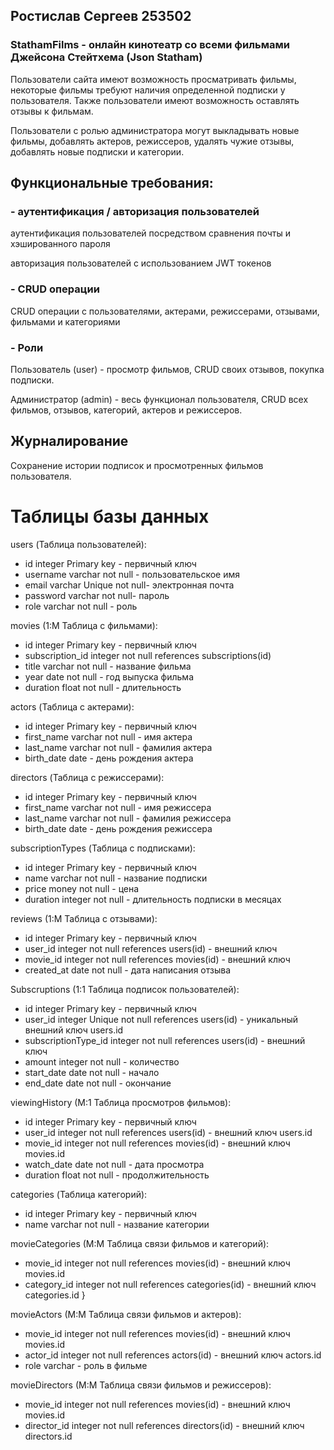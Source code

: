 ## Ростислав Сергеев 253502
### StathamFilms - онлайн кинотеатр со всеми фильмами Джейсона Стейтхема (Json Statham)
Пользователи сайта имеют возможность просматривать фильмы, некоторые фильмы требуют наличия определенной подписки у пользователя. Также пользователи имеют возможность оставлять отзывы к фильмам.

Пользователи с ролью администратора могут выкладывать новые фильмы, добавлять актеров, режиссеров, удалять чужие отзывы, добавлять новые подписки и категории.
## Функциональные требования:
### - аутентификация / авторизация пользователей

аутентификация пользователей посредством сравнения почты и хэшированного пароля

авторизация пользователей с использованием JWT токенов

### - CRUD операции

CRUD операции с пользователями, актерами, режиссерами, отзывами, фильмами и категориями

### - Роли

Пользователь (user) - просмотр фильмов, CRUD своих отзывов, покупка подписки.

Администратор (admin) - весь функционал пользователя, CRUD всех фильмов, отзывов, категорий, актеров и режиссеров.

## Журналирование

Сохранение истории подписок и просмотренных фильмов пользователя.

# Таблицы базы данных
users (Таблица пользователей): 
  - id integer Primary key - первичный ключ
  - username varchar not null - пользовательское имя
  - email varchar Unique not null- электронная почта
  - password varchar not null- пароль
  - role varchar not null - роль

movies (1:M Таблица с фильмами):
  - id integer Primary key - первичный ключ
  - subscription_id integer not null references subscriptions(id) 
  - title varchar not null - название фильма
  - year date not null - год выпуска фильма
  - duration float not null - длительность

actors (Таблица с актерами):
  - id integer Primary key - первичный ключ
  - first_name varchar not null - имя актера
  - last_name varchar not null - фамилия актера
  - birth_date date - день рождения актера

directors (Таблица с режиссерами):
  - id integer Primary key - первичный ключ
  - first_name varchar not null - имя режиссера
  - last_name varchar not null - фамилия режиссера
  - birth_date date - день рождения режиссера

subscriptionTypes (Таблица с подписками):
  - id integer Primary key - первичный ключ
  - name varchar not null - название подписки
  - price money not null - цена
  - duration integer not null - длительность подписки в месяцах

reviews (1:M Таблица с отзывами):
  - id integer Primary key - первичный ключ
  - user_id integer not null references users(id) - внешний ключ 
  - movie_id integer not null references movies(id) - внешний ключ 
  - created_at date not null - дата написания отзыва

Subscruptions (1:1 Таблица подписок пользователей):
  - id integer Primary key - первичный ключ
  - user_id integer Unique not null references users(id) - уникальный внешний ключ users.id
  - subscriptionType_id integer not null references users(id) - внешний ключ
  - amount integer not null - количество
  - start_date date not null - начало
  - end_date date not null - окончание

viewingHistory (M:1 Таблица просмотров фильмов):
  - id integer Primary key - первичный ключ
  - user_id integer not null references users(id) -  внешний ключ users.id
  - movie_id integer not null references movies(id) - внешний ключ movies.id
  - watch_date date not null - дата просмотра
  - duration float not null - продолжительность

categories (Таблица категорий):
  - id integer Primary key - первичный ключ
  - name varchar not null - название категории

movieCategories (M:M Таблица связи фильмов и категорий):
  - movie_id integer not null references movies(id) - внешний ключ movies.id
  - category_id integer not null references categories(id) - внешний ключ categories.id
}

movieActors (M:M Таблица связи фильмов и актеров):
  - movie_id integer not null references movies(id) - внешний ключ movies.id
  - actor_id integer not null references actors(id) - внешний ключ actors.id
  - role varchar - роль в фильме

movieDirectors (M:M Таблица связи фильмов и режиссеров):
  - movie_id integer not null references movies(id) - внешний ключ movies.id
  - director_id integer not null references directors(id) - внешний ключ directors.id
